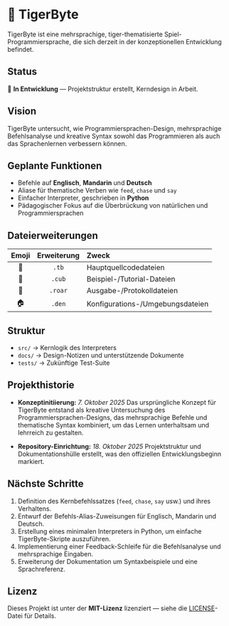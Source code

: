 # 🐯 TigerByte

TigerByte ist eine mehrsprachige, tiger-thematisierte Spiel-Programmiersprache, die sich derzeit in der konzeptionellen Entwicklung befindet.

## Status
🚧 **In Entwicklung** — Projektstruktur erstellt, Kerndesign in Arbeit.

## Vision
TigerByte untersucht, wie Programmiersprachen-Design, mehrsprachige Befehlsanalyse und kreative Syntax sowohl das Programmieren als auch das Sprachenlernen verbessern können.

## Geplante Funktionen
- Befehle auf **Englisch**, **Mandarin** und **Deutsch**
- Aliase für thematische Verben wie `feed`, `chase` und `say`
- Einfacher Interpreter, geschrieben in **Python**
- Pädagogischer Fokus auf die Überbrückung von natürlichen und Programmiersprachen

## Dateierweiterungen
| Emoji | Erweiterung | Zweck |
|:--:|:--:|:--|
| 🐯 | `.tb` | Hauptquellcodedateien |
| 🐾 | `.cub` | Beispiel-/Tutorial-Dateien |
| 📣 | `.roar` | Ausgabe-/Protokolldateien |
| 🏠 | `.den` | Konfigurations-/Umgebungsdateien |

## Struktur
- `src/` → Kernlogik des Interpreters
- `docs/` → Design-Notizen und unterstützende Dokumente
- `tests/` → Zukünftige Test-Suite

## Projekthistorie
- **Konzeptinitiierung:** *7. Oktober 2025*
  Das ursprüngliche Konzept für TigerByte entstand als kreative Untersuchung des Programmiersprachen-Designs, das mehrsprachige Befehle und thematische Syntax kombiniert, um das Lernen unterhaltsam und lehrreich zu gestalten.

- **Repository-Einrichtung:** *18. Oktober 2025*
  Projektstruktur und Dokumentationshülle erstellt, was den offiziellen Entwicklungsbeginn markiert.

## Nächste Schritte
1. Definition des Kernbefehlssatzes (`feed`, `chase`, `say` usw.) und ihres Verhaltens.
2. Entwurf der Befehls-Alias-Zuweisungen für Englisch, Mandarin und Deutsch.
3. Erstellung eines minimalen Interpreters in Python, um einfache TigerByte-Skripte auszuführen.
4. Implementierung einer Feedback-Schleife für die Befehlsanalyse und mehrsprachige Eingaben.
5. Erweiterung der Dokumentation um Syntaxbeispiele und eine Sprachreferenz.

## Lizenz
Dieses Projekt ist unter der **MIT-Lizenz** lizenziert — siehe die [LICENSE](./LICENSE)-Datei für Details.